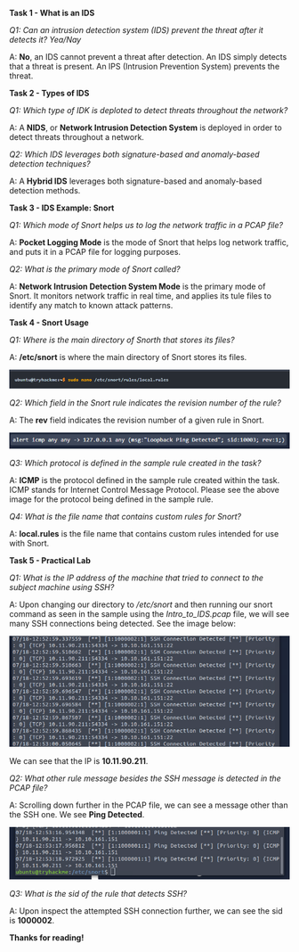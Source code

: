 
**Task 1 - What is an IDS**

*Q1: Can an intrusion detection system (IDS) prevent the threat after it detects it? Yea/Nay*

A: **No**, an IDS cannot prevent a threat after detection. An IDS simply detects that a threat is present. An IPS (Intrusion Prevention System) prevents the threat.

**Task 2 - Types of IDS**

*Q1: Which type of IDK is deploted to detect threats throughout the network?*

A: A **NIDS**, or **Network Intrusion Detection System** is deployed in order to detect threats throughout a network.

*Q2: Which IDS leverages both signature-based and anomaly-based detection techniques?*

A: A **Hybrid IDS** leverages both signature-based and anomaly-based detection methods.

**Task 3 - IDS Example: Snort**

*Q1: Which mode of Snort helps us to log the network traffic in a PCAP file?*

A: **Pocket Logging Mode** is the mode of Snort that helps log network traffic, and puts it in a PCAP file for logging purposes.

*Q2: What is the primary mode of Snort called?*

A: **Network Intrusion Detection System Mode** is the primary mode of Snort. It monitors network traffic in real time, and applies its tule files to identify any match to known attack patterns.

**Task 4 - Snort Usage**

*Q1: Where is the main directory of Snorth that stores its files?*

A: **/etc/snort** is where the main directory of Snort stores its files.

![alt text](Images/idsfund-fig1.png)

*Q2: Which field in the Snort rule indicates the revision number of the rule?*

A: The **rev** field indicates the revision number of a given rule in Snort.

![alt text](Images/idsfund-fig2.png)

*Q3: Which protocol is defined in the sample rule created in the task?*

A: **ICMP** is the protocol defined in the sample rule created within the task. ICMP stands for Internet Control Message Protocol. Please see the above image for the protocol being defined in the sample rule.

*Q4: What is the file name that contains custom rules for Snort?*

A: **local.rules** is the file name that contains custom rules intended for use with Snort.

**Task 5 - Practical Lab**

*Q1: What is the IP address of the machine that tried to connect to the subject machine using SSH?*

A: Upon changing our directory to */etc/snort* and then running our snort command as seen in the sample using the *Intro_to_IDS.pcap* file, we will see many SSH connections being detected. See the image below: 

![alt text](Images/idsfund-fig3.png)

We can see that the IP is **10.11.90.211**.

*Q2: What other rule message besides the SSH message is detected in the PCAP file?*

A: Scrolling down further in the PCAP file, we can see a message other than the SSH one. We see **Ping Detected**. 

![alt text](Images/idsfund-fig4.png)

*Q3: What is the sid of the rule that detects SSH?*

A: Upon inspect the attempted SSH connection further, we can see the sid is **1000002**.

**Thanks for reading!**